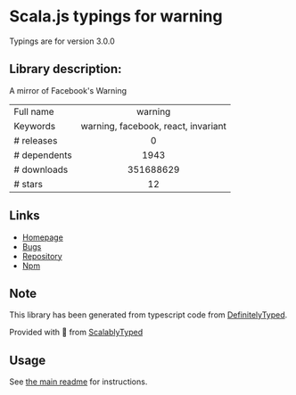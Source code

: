 
# Scala.js typings for warning

Typings are for version 3.0.0

## Library description:
A mirror of Facebook's Warning

|                    |                 |
| ------------------ | :-------------: |
| Full name          | warning |
| Keywords           | warning, facebook, react, invariant |
| # releases         | 0 |
| # dependents       | 1943 |
| # downloads        | 351688629 |
| # stars            | 12 |

## Links
- [Homepage](https://github.com/BerkeleyTrue/warning)
- [Bugs](https://github.com/BerkeleyTrue/warning/issues)
- [Repository](https://github.com/BerkeleyTrue/warning)
- [Npm](https://www.npmjs.com/package/warning)
    


## Note
This library has been generated from typescript code from [DefinitelyTyped](https://definitelytyped.org).

Provided with :purple_heart: from [ScalablyTyped](https://github.com/oyvindberg/ScalablyTyped)

## Usage
See [the main readme](../../readme.md) for instructions.



